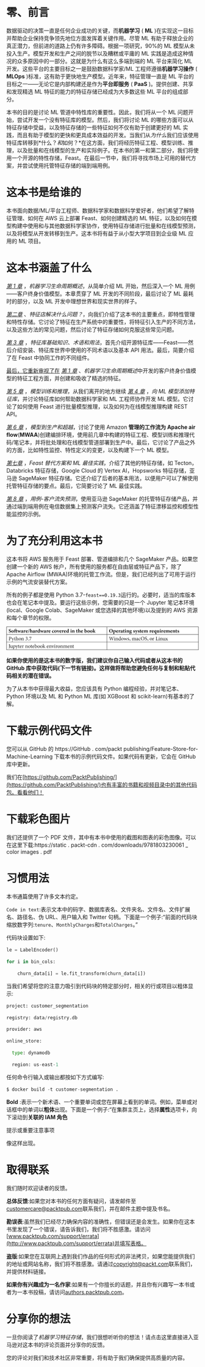 

# 零、前言

数据驱动的决策一直是任何企业成功的关键，而**机器学习** ( **ML** )在实现这一目标并帮助企业保持竞争领先地位方面发挥着关键作用。尽管 ML 有助于释放企业的真正潜力，但前进的道路上仍有许多障碍。根据一项研究，90%的 ML 模型从未投入生产。模型开发和生产之间的脱节以及糟糕或平庸的 ML 实践是造成这种情况的众多原因中的一部分。这就是为什么有这么多端到端的 ML 平台来简化 ML 开发。这些平台的主要目标之一是鼓励数据科学家/ML 工程师遵循**机器学习操作** ( **MLOps** )标准，这有助于更快地生产模型。近年来，特征管理一直是 ML 平台的目标之一——无论它是内部构建还是作为**平台即服务** ( **PaaS** )。提供创建、共享和发现精选 ML 特征的能力的特征存储已经成为大多数这些 ML 平台的组成部分。

本书的目的是讨论 ML 管道中特性库的重要性。因此，我们将从一个 ML 问题开始，尝试开发一个没有特征库的模型。然后，我们将讨论 ML 的哪些方面可以从特征存储中受益，以及特征存储的一些特征如何不仅有助于创建更好的 ML 实践，而且有助于模型的更快和更具成本效益的开发。当我们从*为什么*我们应该使用特征库转移到*什么？*和*如何？*在这方面，我们将经历特征工程、模型训练、推理，以及批量和在线模型的生产和实际例子。在本书的第一和第二部分，我们将使用一个开源的特性存储，Feast。在最后一节中，我们将寻找市场上可用的替代方案，并尝试使用托管特征存储的端到端用例。

# 这本书是给谁的

本书面向数据/ML/平台工程师、数据科学家和数据科学爱好者，他们希望了解特征管理、如何在 AWS 云上部署 Feast、如何创建精选的 ML 特征，以及如何在模型构建中使用和与其他数据科学家协作，使用特征存储进行批量和在线模型预测，以及将模型从开发转移到生产。这本书将有益于从小型大学项目到企业级 ML 应用的 ML 项目。

# 这本书涵盖了什么

[*第 1 章*](B18024_01_ePub.xhtml#_idTextAnchor014) ，*机器学习生命周期概述*，从简单介绍 ML 开始，然后深入一个 ML 用例——客户终身价值模型。本章贯穿了 ML 开发的不同阶段，最后讨论了 ML 最耗时的部分，以及 ML 开发中理想世界和现实世界的样子。

[*第二章*](B18024_02_ePub.xhtml#_idTextAnchor029) 、*特征店解决什么问题？*，向我们介绍了这本书的主要重点，即特性管理和特性存储。它讨论了特征在生产系统中的重要性，将特征引入生产的不同方法，以及这些方法的常见问题，然后讨论了特征存储如何克服这些常见问题。

[*第 3 章*](B18024_03_ePub.xhtml#_idTextAnchor050) ，*特征库基础知识、术语和用法*，首先介绍开源特征库——Feast——然后介绍安装、特征库世界中使用的不同术语以及基本 API 用法。最后，简要介绍了在 Feast 中协同工作的不同组件。

[最后，它重新审视了在](B18024_04_ePub.xhtml#_idTextAnchor065) [*第 1 章*](B18024_01_ePub.xhtml#_idTextAnchor014) 、*机器学习生命周期概述*中开发的客户终身价值模型的特征工程方面，并创建和吸收了精选的特征。

[*第 5 章*](B18024_05_ePub.xhtml#_idTextAnchor078) ，*模型训练和推理*，从我们离开的地方继续 [*第 4 章*](B18024_04_ePub.xhtml#_idTextAnchor065) ，*向 ML 模型添加特征库*，并讨论特征库如何帮助数据科学家和 ML 工程师协作开发 ML 模型。它讨论了如何使用 Feast 进行批量模型推理，以及如何为在线模型推理构建 REST API。

[*第 6 章*](B18024_06_ePub.xhtml#_idTextAnchor096) ，*模型到生产和超越*，讨论了使用 Amazon **管理的工作流为 Apache air flow**(**MWAA**)创建编排环境，使用前几章中构建的特征工程、模型训练和推理代码/笔记本，并将批处理和在线模型管道部署到生产中。最后，它讨论了产品之外的方面，比如特性监控、特性定义的变更，以及构建下一个 ML 模型。

[*第七章*](B18024_07_ePub.xhtml#_idTextAnchor113) ，*Feast 替代方案和 ML 最佳实践*，介绍了其他的特征存储，如 Tecton，Databricks 特征存储，Google Cloud 的 Vertex AI，Hopsworks 特征存储，亚马逊 SageMaker 特征存储。它还介绍了后者的基本用法，以便用户可以了解使用托管特征存储的要点。最后，它简要讨论了 ML 最佳实践。

[*第 8 章*](B18024_08_ePub.xhtml#_idTextAnchor138) ，*用例-客户流失预测*，使用亚马逊 SageMaker 的托管特征存储产品，并通过端到端用例在电信数据集上预测客户流失。它还涵盖了特征漂移监控和模型性能监控的示例。

# 为了充分利用这本书

这本书将 AWS 服务用于 Feast 部署、管道编排和几个 SageMaker 产品。如果您创建一个新的 AWS 帐户，所有使用的服务都在自由层或特征产品下，除了 Apache Airflow (MWAA)环境的托管工作流。但是，我们已经列出了可用于运行示例的气流安装替代方案。

所有的例子都是使用 Python 3.7-`feast==0.19.3`运行的。必要时，适当的库版本也会在笔记本中提及。要运行这些示例，您需要的只是一个 Jupyter 笔记本环境(local、Google Colab、SageMaker 或您选择的其他环境)以及提到的 AWS 资源和每个章节的权限。

![](img/B18024_Preface.jpg)

**如果你使用的是这本书的数字版，我们建议你自己输入代码或者从这本书的 GitHub 库中获取代码(下一节有链接)。这样做将帮助您避免任何与复制和粘贴代码相关的潜在错误。**

为了从本书中获得最大收益，您应该具有 Python 编程经验，并对笔记本、Python 环境以及 ML 和 Python ML 库(如 XGBoost 和 scikit-learn)有基本的了解。

# 下载示例代码文件

您可以从 GitHub 的 https://GitHub . com/packt publishing/Feature-Store-for-Machine-Learning 下载本书的示例代码文件。如果代码有更新，它会在 GitHub 库中更新。

我们在[https://github.com/PacktPublishing/](https://github.com/PacktPublishing/)也有丰富的书籍和视频目录中的其他代码包。看看他们！

# 下载彩色图片

我们还提供了一个 PDF 文件，其中有本书中使用的截图和图表的彩色图像。可以在这里下载:https://static . packt-cdn . com/downloads/9781803230061 _ color images . pdf

# 习惯用法

本书通篇使用了许多文本约定。

`Code in text`:表示文本中的码字、数据库表名、文件夹名、文件名、文件扩展名、路径名、伪 URL、用户输入和 Twitter 句柄。下面是一个例子:“前面的代码块缩放数字列:`tenure`、`MonthlyCharges`和`TotalCharges`。”

代码块设置如下:

```py
le = LabelEncoder()
```

```py
for i in bin_cols:
```

```py
    churn_data[i] = le.fit_transform(churn_data[i])
```

当我们希望将您的注意力吸引到代码块的特定部分时，相关的行或项目以粗体显示:

```py
project: customer_segmentation
```

```py
registry: data/registry.db
```

```py
provider: aws
```

```py
online_store:
```

```py
  type: dynamodb
```

```py
  region: us-east-1
```

任何命令行输入或输出都按如下方式编写:

```py
$ docker build -t customer-segmentation .
```

**Bold** :表示一个新术语、一个重要单词或您在屏幕上看到的单词。例如，菜单或对话框中的单词以**粗体**出现。下面是一个例子:“在集群主页上，选择**属性**选项卡，向下滚动到**关联的 IAM 角色**

提示或重要注意事项

像这样出现。

# 取得联系

我们随时欢迎读者的反馈。

**总体反馈**:如果您对本书的任何方面有疑问，请发邮件至[customercare@packtpub.com](mailto:customercare@packtpub.com)联系我们，并在邮件主题中提及书名。

**勘误表**:虽然我们已经尽力确保内容的准确性，但错误还是会发生。如果你在这本书里发现了一个错误，请告诉我们，我们将不胜感激。请访问[www.packtpub.com/support/errata](http://www.packtpub.com/support/errata)并填写表格。

**盗版**:如果您在互联网上遇到我们作品的任何形式的非法拷贝，如果您能提供我们的地址或网站名称，我们将不胜感激。请通过[copyright@packt.com](mailto:copyright@packt.com)联系我们，并提供材料链接。

**如果你有兴趣成为一名作家**:如果有一个你擅长的话题，并且你有兴趣写一本书或者为一本书投稿，请访问[authors.packtpub.com](http://authors.packtpub.com)。

# 分享你的想法

一旦你阅读了*机器学习特征存储*，我们很想听听你的想法！请点击这里直接进入亚马逊对这本书的评论页面并分享你的反馈。

您的评论对我们和技术社区非常重要，将有助于我们确保提供高质量的内容。